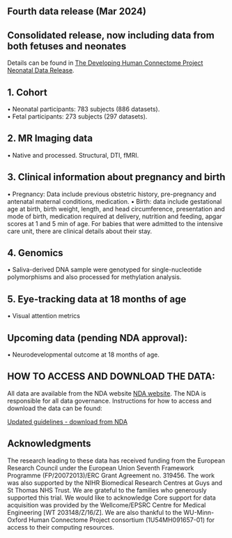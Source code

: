 ---
---
## Fourth data release (Mar 2024)
## Consolidated release, now including data from both fetuses and neonates
Details can be found in [The Developing Human Connectome Project Neonatal Data Release](https://pubmed.ncbi.nlm.nih.gov/35677357/).

## 1.	Cohort 
•	Neonatal participants: 783 subjects (886 datasets).  
•	Fetal participants: 273 subjects (297 datasets).

## 2.	MR Imaging data
•	Native and processed. Structural, DTI, fMRI.

## 3.	Clinical information about pregnancy and birth
•	Pregnancy: Data include previous obstetric history, pre-pregnancy and antenatal maternal conditions, medication. 
•	Birth: data include gestational age at birth, birth weight, length, and head circumference, presentation and mode of birth, medication required at delivery, nutrition and feeding, apgar scores at 1 and 5 min of age. For babies that were admitted to the intensive care unit, there are clinical details about their stay.

## 4.	Genomics
•	Saliva-derived DNA sample were genotyped for single-nucleotide polymorphisms and also processed for methylation analysis. 

## 5.	Eye-tracking data at 18 months of age
•	Visual attention metrics

## Upcoming data (pending NDA approval):
•	Neurodevelopmental outcome at 18 months of age.


## HOW TO ACCESS AND DOWNLOAD THE DATA:
All data are available from the NDA website [NDA website](https://nda.nih.gov/edit_collection.html?id=3955). The NDA is responsible for all data governance. Instructions for how to access and download the data can be found:

[Updated guidelines - download from NDA](https://github.com/BioMedIA/dHCP-release-notes/tree/master/supplementary_files/Guidelines%20downloading%20data%20v3.pdf)



<!---
## News

<ul class="blog-index">
  {% for post in site.posts %}
    <li>
      <span class="date">{{ post.date }}</span>
      <h3><a href="{{ site.baseurl }}{{ post.url }}">{{ post.title }}</a></h3>
      {{ post.excerpt }}
    </li>
  {% endfor %}
</ul>
-->

## Acknowledgments

The research leading to these data has received funding from the European
Research Council under the European Union Seventh Framework Programme
(FP/20072013)/ERC Grant Agreement no. 319456. The work was also supported
by the NIHR Biomedical Research Centres at Guys and St Thomas NHS Trust.
We are grateful to the families who generously supported this trial. 
We would like to acknowledge Core support for data acquisition was provided 
by the Wellcome/EPSRC Centre for Medical Engineering [WT 203148/Z/16/Z]. We are
also thankful to the WU-Minn-Oxford Human Connectome Project consortium
(1U54MH091657-01) for access to their computing resources.




